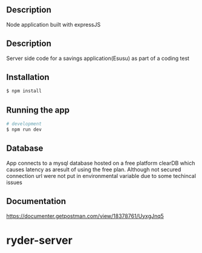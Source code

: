 
## Description

Node application built with expressJS

## Description

Server side code for a savings application(Esusu) as part of a coding test

## Installation
```bash
$ npm install
```

## Running the app

```bash
# development
$ npm run dev

```
## Database

App connects to a mysql database hosted on a free platform clearDB which causes latency as aresult of using the free plan.
Although not secured connection url were not put in environmental variable due to some techincal issues

## Documentation

https://documenter.getpostman.com/view/18378761/UyxgJnq5
# ryder-server
